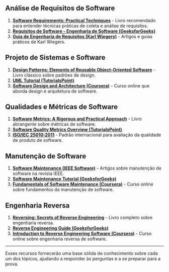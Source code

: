 ## Análise de Requisitos de Software

1. **[Software Requirements: Practical Techniques](https://www.amazon.com/Software-Requirements-Practical-Techniques-Developer/dp/0735679665)** - Livro recomendado para entender técnicas práticas de coleta e análise de requisitos.
2. **[Requisitos de Software - Engenharia de Software (GeeksforGeeks)](https://www.geeksforgeeks.org/software-requirements-analysis/)**
3. **[Guia de Engenharia de Requisitos (Karl Wiegers)](https://www.processimpact.com/guides.html)** - Artigos e guias práticos de Karl Wiegers.

## Projeto de Sistemas e Software

1. **[Design Patterns: Elements of Reusable Object-Oriented Software](https://www.amazon.com/Design-Patterns-Elements-Reusable-Object-Oriented/dp/0201633612)** - Livro clássico sobre padrões de design.
2. **[UML Tutorial (TutorialsPoint)](https://www.tutorialspoint.com/uml/index.htm)**
3. **[Software Design and Architecture (Coursera)](https://www.coursera.org/learn/software-design-architecture)** - Curso online que aborda design e arquitetura de software.

## Qualidades e Métricas de Software

1. **[Software Metrics: A Rigorous and Practical Approach](https://www.amazon.com/Software-Metrics-Rigorous-Practical-Approach/dp/1439838220)** - Livro abrangente sobre métricas de software.
2. **[Software Quality Metrics Overview (TutorialsPoint)](https://www.tutorialspoint.com/software_testing/software_quality_metrics.htm)**
3. **[ISO/IEC 25010:2011](https://iso25000.com/index.php/en/iso-25000-standards/iso-25010)** - Padrão internacional para avaliação da qualidade de produto de software.

## Manutenção de Software

1. **[Software Maintenance (IEEE Software)](https://ieeexplore.ieee.org/document/9194375)** - Artigos sobre manutenção de software na revista IEEE.
2. **[Software Maintenance Tutorial (GeeksforGeeks)](https://www.geeksforgeeks.org/software-maintenance/)**
3. **[Fundamentals of Software Maintenance (Coursera)](https://www.coursera.org/learn/software-maintenance)** - Curso online sobre fundamentos da manutenção de software.

## Engenharia Reversa

1. **[Reversing: Secrets of Reverse Engineering](https://www.amazon.com/Reversing-Secrets-Engineering-Eldad-Eilam/dp/0764574817)** - Livro completo sobre engenharia reversa.
2. **[Reverse Engineering Guide (GeeksforGeeks)](https://www.geeksforgeeks.org/reverse-engineering-in-software/)**
3. **[Introduction to Reverse Engineering Software (Coursera)](https://www.coursera.org/learn/reverse-engineering)** - Curso online sobre engenharia reversa de software.

---

Esses recursos fornecerão uma base sólida de conhecimento sobre cada um dos tópicos, ajudando a responder às perguntas e a se preparar para a prova.